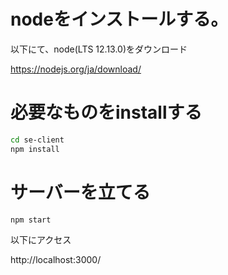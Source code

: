 # nodeをインストールする。
以下にて、node(LTS 12.13.0)をダウンロード

https://nodejs.org/ja/download/

# 必要なものをinstallする
```bash
cd se-client
npm install 
```

# サーバーを立てる
```bash
npm start
```
以下にアクセス

http://localhost:3000/
